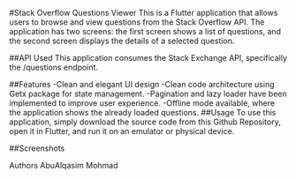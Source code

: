 #Stack Overflow Questions Viewer
This is a Flutter application that allows users to browse and view questions from the Stack Overflow API. The application has two screens: the first screen shows a list of questions, and the second screen displays the details of a selected question.

##API Used
This application consumes the Stack Exchange API, specifically the /questions endpoint.

##Features
-Clean and elegant UI design
-Clean code architecture using Getx package for state management.
-Pagination and lazy loader have been implemented to improve user experience.
-Offline mode available, where the application shows the already loaded questions.
##Usage
To use this application, simply download the source code from this Github Repository, open it in Flutter, and run it on an emulator or physical device.

##Screenshots


Authors
AbuAlqasim Mohmad
